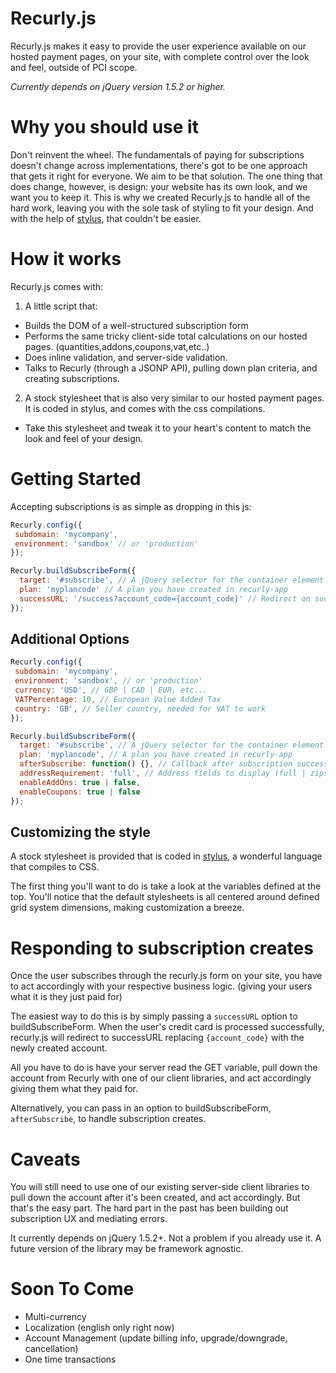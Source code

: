 # Recurly.js 

Recurly.js makes it easy to provide the user experience available on our hosted payment pages, on your site, with complete control over the look and feel, outside of PCI scope.

*Currently depends on jQuery version 1.5.2 or higher.*

# Why you should use it
Don't reinvent the wheel. The fundamentals of paying for subscriptions doesn't change across implementations, there's got to be one approach that gets it right for everyone. We aim to be that solution. The one thing that does change, however, is design: your website has its own look, and we want you to keep it. This is why we created Recurly.js to handle all of the hard work, leaving you with the sole task of styling to fit your design. And with the help of [stylus](/LearnBoost/stylus), that couldn't be easier.


# How it works

Recurly.js comes with:

1. A little script that:
  * Builds the DOM of a well-structured subscription form
  * Performs the same tricky client-side total calculations on our hosted pages. (quantities,addons,coupons,vat,etc..) 
  * Does inline validation, and server-side validation.
  * Talks to Recurly (through a JSONP API), pulling down plan criteria, and creating subscriptions. 
 
2. A stock stylesheet that is also very similar to our hosted payment pages. It is coded in stylus, and comes with the css compilations.
  * Take this stylesheet and tweak it to your heart's content to match the look and feel of your design.


# Getting Started

Accepting subscriptions is as simple as dropping in this js:

```javascript
Recurly.config({
 subdomain: 'mycompany', 
 environment: 'sandbox' // or 'production'
});

Recurly.buildSubscribeForm({
  target: '#subscribe', // A jQuery selector for the container element to append the form to
  plan: 'myplancode' // A plan you have created in recurly-app
  successURL: '/success?account_code={account_code}' // Redirect on success URL
});
```

## Additional Options
```javascript
Recurly.config({
 subdomain: 'mycompany', 
 environment: 'sandbox', // or 'production'
 currency: 'USD', // GBP | CAD | EUR, etc...
 VATPercentage: 10, // European Value Added Tax
 country: 'GB', // Seller country, needed for VAT to work 
});

Recurly.buildSubscribeForm({
  target: '#subscribe', // A jQuery selector for the container element to append the form to
  plan: 'myplancode', // A plan you have created in recurly-app
  afterSubscribe: function() {}, // Callback after subscription success
  addressRequirement: 'full', // Address fields to display (full | zipstreet | zip | none) 
  enableAddOns: true | false,
  enableCoupons: true | false
});
```

## Customizing the style
A stock stylesheet is provided that is coded in [stylus](/LearnBoost/stylus), a wonderful language that compiles to CSS.

The first thing you'll want to do is take a look at the variables defined at the top. You'll notice that the default stylesheets is all centered around defined grid system dimensions, making customization a breeze.

# Responding to subscription creates
Once the user subscribes through the recurly.js form on your site, you have to act accordingly with your respective business logic. (giving your users what it is they just paid for)

The easiest way to do this is by simply passing a <code>successURL</code> option to buildSubscribeForm.
When the user's credit card is processed successfully, recurly.js will redirect to successURL replacing <code>{account_code}</code> with the newly created account.

All you have to do is have your server read the GET variable, pull down the account from Recurly with one of our client libraries, and act accordingly giving them what they paid for.

Alternatively, you can pass in an option to buildSubscribeForm, <code>afterSubscribe</code>, to handle subscription creates.

# Caveats 
You will still need to use one of our existing server-side client libraries to pull down the account after it's been created, and act accordingly. But that's the easy part. The hard part in the past has been building out subscription UX and mediating errors.

It currently depends on jQuery 1.5.2+. Not a problem if you already use it. A future version of the library may be framework agnostic.

# Soon To Come

* Multi-currency
* Localization (english only right now)
* Account Management (update billing info, upgrade/downgrade, cancellation) 
* One time transactions
